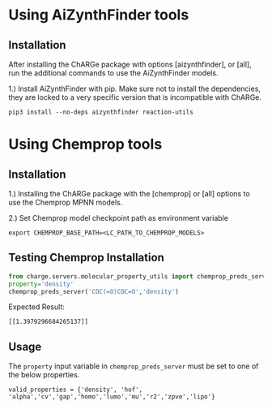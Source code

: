 # Using AiZynthFinder tools
## Installation
After installing the ChARGe package with options [aizynthfinder], or
[all], run the additional commands to use the AiZynthFinder models.

1.) Install AiZynthFinder with pip.  Make sure not to install the
dependencies, they are locked to a very specific version that is
incompatible with ChARGe.
```
pip3 install --no-deps aizynthfinder reaction-utils
```

# Using Chemprop tools
## Installation
1.) Installing the ChARGe package with the [chemprop] or [all] options to use the Chemprop MPNN models.

2.) Set Chemprop model checkpoint path as environment variable
```
export CHEMPROP_BASE_PATH=<LC_PATH_TO_CHEMPROP_MODELS>
```
## Testing Chemprop Installation
```python
from charge.servers.molecular_property_utils import chemprop_preds_server
property='density'
chemprop_preds_server('COC(=O)COC=O','density')
```
Expected Result:
```
[[1.3979296684265137]]
```

## Usage
The `property` input variable in `chemprop_preds_server` must be set to one of the below properties.
```
valid_properties = {'density', 'hof', 'alpha','cv','gap','homo','lumo','mu','r2','zpve','lipo'}
```
